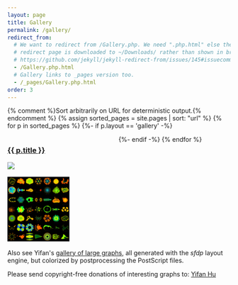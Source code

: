 ```yaml
---
layout: page
title: Gallery
permalink: /gallery/
redirect_from:
  # We want to redirect from /Gallery.php. We need ".php.html" else the
  # redirect page is downloaded to ~/Downloads/ rather than shown in browser. See:
  # https://github.com/jekyll/jekyll-redirect-from/issues/145#issuecomment-392277818
  - /Gallery.php.html
  # Gallery links to _pages version too.
  - /_pages/Gallery.php.html
order: 3
---
```

{% comment %}Sort arbitrarily on URL for deterministic output.{% endcomment %}
{% assign sorted_pages = site.pages | sort: "url" %}
{% for p in sorted_pages %}
  {%- if p.layout == 'gallery' -%}
    <div style="display: inline-block; width: 49%; vertical-align:top;">
      <a href="{{ p.url }}">
        <h3>{{ p.title }}</h3>
        <img style="max-width: 100%" src="{{ p.dir }}{{ p.img_src }}">
      </a>
    </div>
  {%- endif -%}
{% endfor %}

<a href="http://yifanhu.net/GALLERY/GRAPHS/index.html"> <img width="140" border="0" src="/Gallery/ufl.png" alt="" title="transparency" /></a>

Also see Yifan\'s [gallery of large
graphs](http://yifanhu.net/GALLERY/GRAPHS/index.html), all generated
with the *sfdp* layout engine, but colorized by postprocessing the
PostScript files.

Please send copyright-free donations of interesting graphs to: [Yifan
Hu](mailto:yifanhu@yahoo.com)
